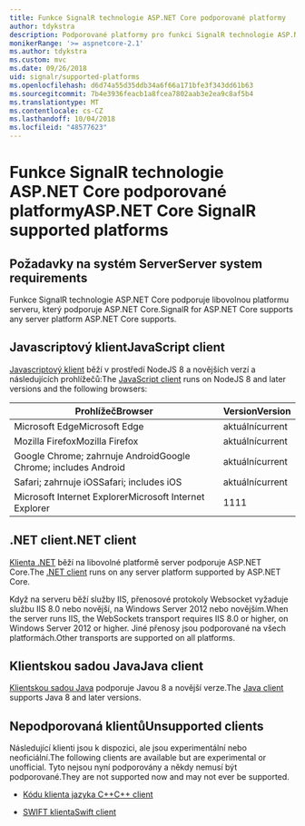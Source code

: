 ```yaml
---
title: Funkce SignalR technologie ASP.NET Core podporované platformy
author: tdykstra
description: Podporované platformy pro funkci SignalR technologie ASP.NET Core
monikerRange: '>= aspnetcore-2.1'
ms.author: tdykstra
ms.custom: mvc
ms.date: 09/26/2018
uid: signalr/supported-platforms
ms.openlocfilehash: d6d74a55d35ddb34a6f66a171bfe3f343dd61b63
ms.sourcegitcommit: 7b4e3936feacb1a8fcea7802aab3e2ea9c8af5b4
ms.translationtype: MT
ms.contentlocale: cs-CZ
ms.lasthandoff: 10/04/2018
ms.locfileid: "48577623"
---
```

# <a name="aspnet-core-signalr-supported-platforms"></a><span data-ttu-id="60962-103">Funkce SignalR technologie ASP.NET Core podporované platformy</span><span class="sxs-lookup"><span data-stu-id="60962-103">ASP.NET Core SignalR supported platforms</span></span>

## <a name="server-system-requirements"></a><span data-ttu-id="60962-104">Požadavky na systém Server</span><span class="sxs-lookup"><span data-stu-id="60962-104">Server system requirements</span></span>

<span data-ttu-id="60962-105">Funkce SignalR technologie ASP.NET Core podporuje libovolnou platformu serveru, který podporuje ASP.NET Core.</span><span class="sxs-lookup"><span data-stu-id="60962-105">SignalR for ASP.NET Core supports any server platform ASP.NET Core supports.</span></span>

## <a name="javascript-client"></a><span data-ttu-id="60962-106">Javascriptový klient</span><span class="sxs-lookup"><span data-stu-id="60962-106">JavaScript client</span></span>

<span data-ttu-id="60962-107">[Javascriptový klient](https://www.npmjs.com/package/@aspnet/signalr) běží v prostředí NodeJS 8 a novějších verzí a následujících prohlížečů:</span><span class="sxs-lookup"><span data-stu-id="60962-107">The [JavaScript client](https://www.npmjs.com/package/@aspnet/signalr) runs on NodeJS 8 and later versions and the following browsers:</span></span>

| <span data-ttu-id="60962-108">Prohlížeč</span><span class="sxs-lookup"><span data-stu-id="60962-108">Browser</span></span> | <span data-ttu-id="60962-109">Version</span><span class="sxs-lookup"><span data-stu-id="60962-109">Version</span></span> |
| ------- | ------- |
| <span data-ttu-id="60962-110">Microsoft Edge</span><span class="sxs-lookup"><span data-stu-id="60962-110">Microsoft Edge</span></span> | <span data-ttu-id="60962-111">aktuální</span><span class="sxs-lookup"><span data-stu-id="60962-111">current</span></span> |
| <span data-ttu-id="60962-112">Mozilla Firefox</span><span class="sxs-lookup"><span data-stu-id="60962-112">Mozilla Firefox</span></span> | <span data-ttu-id="60962-113">aktuální</span><span class="sxs-lookup"><span data-stu-id="60962-113">current</span></span> |
| <span data-ttu-id="60962-114">Google Chrome; zahrnuje Android</span><span class="sxs-lookup"><span data-stu-id="60962-114">Google Chrome; includes Android</span></span> | <span data-ttu-id="60962-115">aktuální</span><span class="sxs-lookup"><span data-stu-id="60962-115">current</span></span> |
| <span data-ttu-id="60962-116">Safari; zahrnuje iOS</span><span class="sxs-lookup"><span data-stu-id="60962-116">Safari; includes iOS</span></span> | <span data-ttu-id="60962-117">aktuální</span><span class="sxs-lookup"><span data-stu-id="60962-117">current</span></span> |
| <span data-ttu-id="60962-118">Microsoft Internet Explorer</span><span class="sxs-lookup"><span data-stu-id="60962-118">Microsoft Internet Explorer</span></span> | <span data-ttu-id="60962-119">11</span><span class="sxs-lookup"><span data-stu-id="60962-119">11</span></span> |
 
## <a name="net-client"></a><span data-ttu-id="60962-120">.NET client</span><span class="sxs-lookup"><span data-stu-id="60962-120">.NET client</span></span>

<span data-ttu-id="60962-121">[Klienta .NET](https://www.nuget.org/packages/Microsoft.AspNetCore.SignalR/) běží na libovolné platformě server podporuje ASP.NET Core.</span><span class="sxs-lookup"><span data-stu-id="60962-121">The [.NET client](https://www.nuget.org/packages/Microsoft.AspNetCore.SignalR/) runs on any server platform supported by ASP.NET Core.</span></span>

<span data-ttu-id="60962-122">Když na serveru běží služby IIS, přenosové protokoly Websocket vyžaduje službu IIS 8.0 nebo novější, na Windows Server 2012 nebo novějším.</span><span class="sxs-lookup"><span data-stu-id="60962-122">When the server runs IIS, the WebSockets transport requires IIS 8.0 or higher, on Windows Server 2012 or higher.</span></span> <span data-ttu-id="60962-123">Jiné přenosy jsou podporované na všech platformách.</span><span class="sxs-lookup"><span data-stu-id="60962-123">Other transports are supported on all platforms.</span></span>

## <a name="java-client"></a><span data-ttu-id="60962-124">Klientskou sadou Java</span><span class="sxs-lookup"><span data-stu-id="60962-124">Java client</span></span>

<span data-ttu-id="60962-125">[Klientskou sadou Java](https://search.maven.org/artifact/com.microsoft.aspnet/signalr) podporuje Javou 8 a novější verze.</span><span class="sxs-lookup"><span data-stu-id="60962-125">The [Java client](https://search.maven.org/artifact/com.microsoft.aspnet/signalr) supports Java 8 and later versions.</span></span>

## <a name="unsupported-clients"></a><span data-ttu-id="60962-126">Nepodporovaná klientů</span><span class="sxs-lookup"><span data-stu-id="60962-126">Unsupported clients</span></span>

<span data-ttu-id="60962-127">Následující klienti jsou k dispozici, ale jsou experimentální nebo neoficiální.</span><span class="sxs-lookup"><span data-stu-id="60962-127">The following clients are available but are experimental or unofficial.</span></span> <span data-ttu-id="60962-128">Tyto nejsou nyní podporovány a někdy nemusí být podporované.</span><span class="sxs-lookup"><span data-stu-id="60962-128">They are not supported now and may not ever be supported.</span></span>

* [<span data-ttu-id="60962-129">Kódu klienta jazyka C++</span><span class="sxs-lookup"><span data-stu-id="60962-129">C++ client</span></span>](https://github.com/aspnet/SignalR/tree/master/clients/cpp)

* [<span data-ttu-id="60962-130">SWIFT klienta</span><span class="sxs-lookup"><span data-stu-id="60962-130">Swift client</span></span>](https://github.com/moozzyk/SignalR-Client-Swift)
